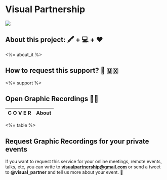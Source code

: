 # Visual Partnership

![](<%= logo %>)

## About this project: 🖍 + 💻 + ❤️

<%= about_it %>

## How to request this support? 🚀 🇲🇽

<%= support %>

## Open Graphic Recordings 👩‍🎨

| C O V E R | About |
| :-------: | :---: |
<%= table %>

## Request Graphic Recordings for your private events

If you want to request this service for your online meetings, remote events, talks, etc, you can write to **visualpartnership@gmail.com** or send a tweet to **@visual_partner** and tell us more about your event. 🙂
